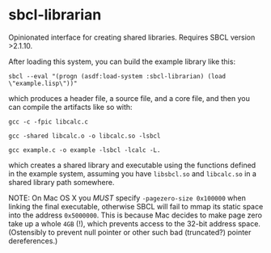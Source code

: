 # sbcl-librarian
Opinionated interface for creating shared libraries. Requires SBCL
version >2.1.10.

After loading this system, you can build the example library like this:

`sbcl --eval "(progn (asdf:load-system :sbcl-librarian) (load \"example.lisp\"))"`

which produces a header file, a source file, and a core file, and then you can compile the artifacts like so with:

`gcc -c -fpic libcalc.c`

`gcc -shared libcalc.o -o libcalc.so -lsbcl`

`gcc example.c -o example -lsbcl -lcalc -L.`

which creates a shared library and executable using the functions
defined in the example system, assuming you have `libsbcl.so` and
`libcalc.so` in a shared library path somewhere.

NOTE: On Mac OS X you *MUST* specify `-pagezero-size 0x100000` when
linking the final executable, otherwise SBCL will fail to mmap its
static space into the address `0x5000000`. This is because Mac decides
to make page zero take up a whole `4GB` (!), which prevents access to
the 32-bit address space. (Ostensibly to prevent null pointer or other
such bad (truncated?) pointer dereferences.)
